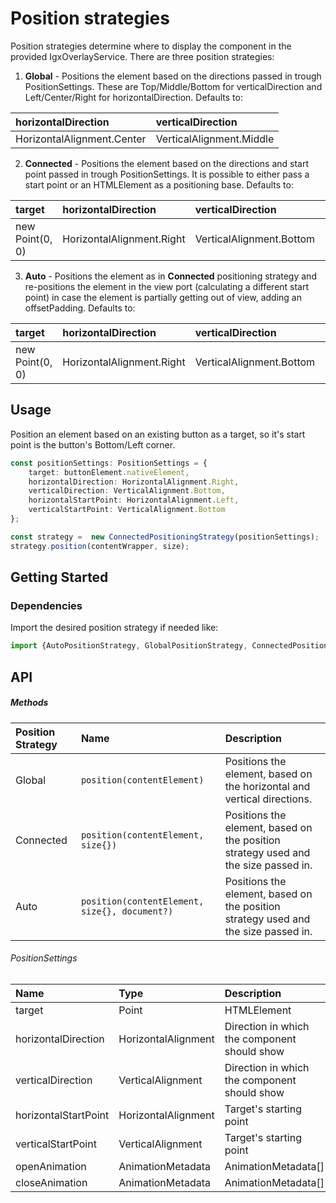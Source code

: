 # Position strategies

Position strategies determine where to display the component in the provided IgxOverlayService. There are three position strategies:
1) **Global** - Positions the element based on the directions passed in trough PositionSettings. These are Top/Middle/Bottom for verticalDirection and Left/Center/Right for horizontalDirection. Defaults to:

| horizontalDirection        | verticalDirection        |
|:---------------------------|:-------------------------|
| HorizontalAlignment.Center | VerticalAlignment.Middle |


2) **Connected** - Positions the element based on the directions and start point passed in trough PositionSettings. It is possible to either pass a start point or an HTMLElement as a positioning base. Defaults to:

| target          | horizontalDirection       |  verticalDirection       | horizontalStartPoint     | verticalStartPoint       |
|:----------------|:--------------------------|:-------------------------|:-------------------------|:-------------------------|
| new Point(0, 0) | HorizontalAlignment.Right | VerticalAlignment.Bottom | HorizontalAlignment.Left | VerticalAlignment.Bottom |

3) **Auto** - Positions the element as in **Connected** positioning strategy and re-positions the element in the view port (calculating a different start point) in case the element is partially getting out of view, adding an offsetPadding. Defaults to:

| target          | horizontalDirection       |  verticalDirection       | horizontalStartPoint     | verticalStartPoint       |
|:----------------|:--------------------------|:-------------------------|:-------------------------|:-------------------------|
| new Point(0, 0) | HorizontalAlignment.Right | VerticalAlignment.Bottom | HorizontalAlignment.Left | VerticalAlignment.Bottom |

## Usage
Position an element based on an existing button as a target, so it's start point is the button's Bottom/Left corner.
```typescript
const positionSettings: PositionSettings = {
    target: buttonElement.nativeElement,
    horizontalDirection: HorizontalAlignment.Right,
    verticalDirection: VerticalAlignment.Bottom,
    horizontalStartPoint: HorizontalAlignment.Left,
    verticalStartPoint: VerticalAlignment.Bottom
};

const strategy =  new ConnectedPositioningStrategy(positionSettings);
strategy.position(contentWrapper, size);
```

## Getting Started

### Dependencies

Import the desired position strategy if needed like:

```typescript
import {AutoPositionStrategy, GlobalPositionStrategy, ConnectedPositioningStrategy } from './position/global-position-strategy';
```

## API

##### Methods
| Position Strategy | Name                                         | Description                                     |
|:------------------|:---------------------------------------------|:------------------------------------------------|
| Global           | `position(contentElement)`                    | Positions the element, based on the horizontal and vertical directions. |
| Connected        | `position(contentElement, size{})`            | Positions the element, based on the position strategy used and the size passed in.|
| Auto             | `position(contentElement, size{}, document?)` | Positions the element, based on the position strategy used and the size passed in.|

###### PositionSettings
| Name | Type | Description |
| :--- | :--- | :---------- |
|target              | Point | HTMLElement                     | Attaching target for the component to show          |
|horizontalDirection | HorizontalAlignment                     | Direction in which the component should show        |
|verticalDirection   | VerticalAlignment                       | Direction in which the component should show        |
|horizontalStartPoint| HorizontalAlignment                     | Target's starting point                             |
|verticalStartPoint  | VerticalAlignment                       | Target's starting point                             |
|openAnimation       | AnimationMetadata | AnimationMetadata[] | Animation applied while overlay opens               |
|closeAnimation      | AnimationMetadata | AnimationMetadata[] | Animation applied while overlay closes              |
